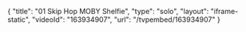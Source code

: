 {
    "title": "01 Skip Hop MOBY Shelfie",
    "type": "solo",
    "layout": "iframe-static",
    "videoId": "163934907",
    "url": "\/tvpembed\/163934907"
}